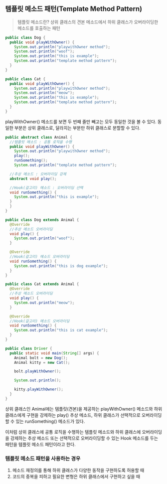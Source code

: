 ## **템플릿 메소드 패턴(Template Method Pattern)**

> 템플릿 메소드란? 상위 클래스의 견본 메소드에서 하위 클래스가 오버라이딩한 메소드를 호출하는 패턴

```java
public class Dog {
  public void playWithOwner() {
    System.out.println("playwithOwner method");
    System.out.println("woof");
    System.out.println("this is example");
    System.out.println("template method pattern");
  }
}
```

```java
public class Cat {
  public void playWithOwner() {
    System.out.println("playwithOwner method");
    System.out.println("meow");
    System.out.println("this is example");
    System.out.println("template method pattern");
  }
}
```
playWithOwner() 메소드를 보면 두 번째 줄만 빼고는 모두 동일한 것을 볼 수 있다.
동일한 부분은 상위 클래스로, 달라지는 부분만 하위 클래스로 분할할 수 있다.

```java
public abstract class Animal {
  //템플릿 메소드 : 공통 로직을 수행
  public void playWithOwner() {
    System.out.println("playwithOwner method");
    play();
    runSomething();
    System.out.println("template method pattern");

  //추상 메소드 : 오버라이딩 강제
  abstract void play();

  //Hook(갈고리) 메소드 : 오버라이딩 선택
  void runSomething() {
    System.out.println("this is example");
  }
  }
}
```

```java
public class Dog extends Animal {
  @Override
  //추상 메소드 오버라이딩
  void play() {
    System.out.println("woof");
  }

  @Override
  //Hook(갈고리) 메소드 오버라이딩
  void runSomething() {
    System.out.println("this is dog example");
  }
}
```

```java
public class Cat extends Animal {
  @Override
  //추상 메소드 오버라이딩
  void play() {
    System.out.println("meow");
  }

  @Override
  //Hook(갈고리) 메소드 오버라이딩
  void runSomething() {
    System.out.println("this is cat example");
  }
}
```

```java
public class Driver {
  public static void main(String[] args) {
    Animal bolt = new Dog();
    Animal kitty = new Cat();

    bolt.playWithOwner();

    System.out.println();

    kitty.playWithOwner();
  }
}
```

상위 클래스인 Animal에는 템플릿(견본)을 제공하는 playWithOwner() 메소드와 하위 클래스에게 구현을 강제하는 play() 추상 메소드, 하위 클래스가 선택적으로 오버라이딩할 수 있는 runSomething() 메소드가 있다.

이처럼 상위 클래스에 공통 로직을 수행하는 템플릿 메소드와 하위 클래스에 오버라이딩을 강제하는 추상 메소드 또는 선택적으로 오버라이딩할 수 있는 Hook 메소드를 두는 패턴을 템플릿 메소드 패턴이라고 한다.

### 템플릿 메소드 패턴을 사용하는 경우

1. 메소드 재정의를 통해 하위 클래스가 다양한 동작을 구현하도록 허용할 때
2. 코드의 중복을 피하고 필요한 변형은 하위 클래스에서 구현하고 싶을 때



